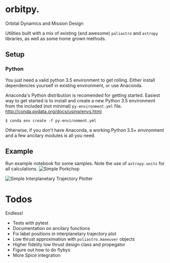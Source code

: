 # orbitpy.
Orbital Dynamics and Mission Design 

Utilities built with a mix of existing (and awesome) `poliastro` and `astropy` libraries, as well as some home grown methods.

## Setup

### Python
You just need a valid python 3.5 environment to get rolling. Either install dependencies yourself in existing environment, or use Anaconda. 

Anaconda's Python distribution is recomended for getting started. Easiest way to get started is to install and create a new Python 3.5 environment from the included (not minimal) `py-environment.yml` file. 
http://conda.pydata.org/docs/using/envs.html

```
$ conda env create -f py-environment.yml
```
Otherwise, if you don't have Anaconda, a working Python 3.5+ environment and a few ancilary modules is all you need. 

## Example
Run example notebook for some samples. Note the use of `astropy.units` for all calculations. 
![Simple Porkchop](http://i.imgur.com/PUKyoQr.png)

![Simple Interplanetary Trajectory Plotter](http://i.imgur.com/MSlBB8X.png)

# Todos
Endless! 

* Tests with pytest
* Documentation on ancilary functions
* Fix label positions in interplanetary trajectory plot
* Low thrust approximation with `poliastro.maneuver` objects
* Higher fidelity low thrust design class and propegator
* Figure out how to do flybys
* More Spice integration
